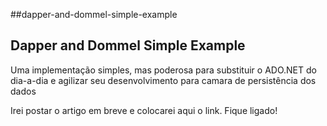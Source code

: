 ##dapper-and-dommel-simple-example

## Dapper and Dommel Simple Example

Uma implementação simples, mas poderosa para substituir o ADO.NET do dia-a-dia e agilizar seu desenvolvimento para camara de persistência dos dados

Irei postar o artigo em breve e colocarei aqui o link. Fique ligado!


